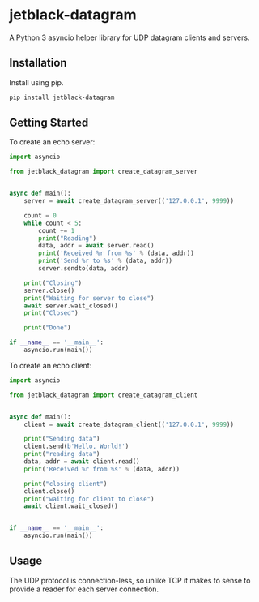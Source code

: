 # jetblack-datagram

A Python 3 asyncio helper library for UDP datagram clients and servers.

## Installation

Install using pip.

```bash
pip install jetblack-datagram
```

## Getting Started

To create an echo server:

```python
import asyncio

from jetblack_datagram import create_datagram_server


async def main():
    server = await create_datagram_server(('127.0.0.1', 9999))

    count = 0
    while count < 5:
        count += 1
        print("Reading")
        data, addr = await server.read()
        print('Received %r from %s' % (data, addr))
        print('Send %r to %s' % (data, addr))
        server.sendto(data, addr)

    print("Closing")
    server.close()
    print("Waiting for server to close")
    await server.wait_closed()
    print("Closed")

    print("Done")

if __name__ == '__main__':
    asyncio.run(main())
```

To create an echo client:

```python
import asyncio

from jetblack_datagram import create_datagram_client


async def main():
    client = await create_datagram_client(('127.0.0.1', 9999))

    print("Sending data")
    client.send(b'Hello, World!')
    print("reading data")
    data, addr = await client.read()
    print('Received %r from %s' % (data, addr))

    print("closing client")
    client.close()
    print("waiting for client to close")
    await client.wait_closed()


if __name__ == '__main__':
    asyncio.run(main())
```

## Usage

The UDP protocol is connection-less, so unlike TCP it makes
to sense to provide a reader for each server connection.